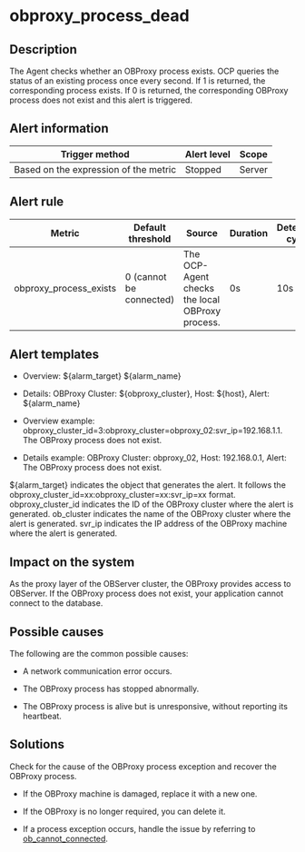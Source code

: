obproxy_process_dead
=========================================

Description
--------------------------------

The Agent checks whether an OBProxy process exists. OCP queries the status of an existing process once every second. If 1 is returned, the corresponding process exists. If 0 is returned, the corresponding OBProxy process does not exist and this alert is triggered.

Alert information
--------------------------------------

|            Trigger method             | Alert level | Scope  |
|---------------------------------------|-------------|--------|
| Based on the expression of the metric | Stopped     | Server |

Alert rule
-------------------------------

|         Metric         |    Default threshold    |                     Source                      | Duration | Detection cycle | Elimination cycle |
|------------------------|-------------------------|-------------------------------------------------|----------|-----------------|-------------------|
| obproxy_process_exists | 0 (cannot be connected) | The OCP-Agent checks the local OBProxy process. | 0s       | 10s             | 5 min             |

Alert templates
------------------------------------

* Overview: ${alarm_target} ${alarm_name}

* Details: OBProxy Cluster: ${obproxy_cluster}, Host: ${host}, Alert: ${alarm_name}

* Overview example: obproxy_cluster_id=3:obproxy_cluster=obproxy_02:svr_ip=192.168.1.1. The OBProxy process does not exist.

* Details example: OBProxy Cluster: obproxy_02, Host: 192.168.0.1, Alert: The OBProxy process does not exist.

\${alarm_target} indicates the object that generates the alert. It follows the obproxy_cluster_id=xx:obproxy_cluster=xx:svr_ip=xx format. obproxy_cluster_id indicates the ID of the OBProxy cluster where the alert is generated. ob_cluster indicates the name of the OBProxy cluster where the alert is generated. svr_ip indicates the IP address of the OBProxy machine where the alert is generated.

Impact on the system
-----------------------------------------

As the proxy layer of the OBServer cluster, the OBProxy provides access to OBServer. If the OBProxy process does not exist, your application cannot connect to the database.

Possible causes
------------------------------------

The following are the common possible causes:

* A network communication error occurs.

* The OBProxy process has stopped abnormally.

* The OBProxy process is alive but is unresponsive, without reporting its heartbeat.

Solutions
------------------------------

Check for the cause of the OBProxy process exception and recover the OBProxy process.

* If the OBProxy machine is damaged, replace it with a new one.

* If the OBProxy is no longer required, you can delete it.

* If a process exception occurs, handle the issue by referring to [ob_cannot_connected](../2.ob-alert/1.ob_cannot_connected.md).
